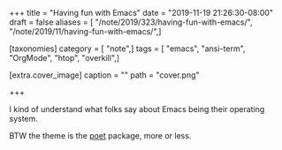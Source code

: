 +++
title = "Having fun with Emacs"
date = "2019-11-19 21:26:30-08:00"
draft = false
aliases = [ "/note/2019/323/having-fun-with-emacs/", "/note/2019/11/having-fun-with-emacs/",]

[taxonomies]
category = [ "note",]
tags = [ "emacs", "ansi-term", "OrgMode", "htop", "overkill",]

[extra.cover_image]
caption = ""
path = "cover.png"

+++

I kind of understand what folks say about Emacs being their operating system.

BTW the theme is the [poet](https://github.com/kunalb/poet) package, more or less.